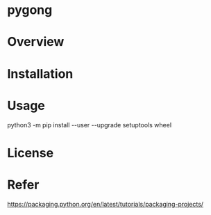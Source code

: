 # pygong

# Overview

# Installation

# Usage

python3 -m pip install --user --upgrade setuptools wheel



# License

# Refer

https://packaging.python.org/en/latest/tutorials/packaging-projects/